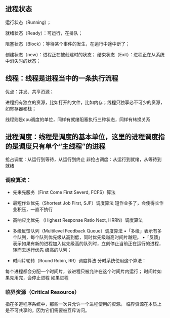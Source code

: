 

## 进程状态

运行状态（Running）；

就绪状态（Ready）：可运行，在排队；

阻塞状态（Block）：等待某个事件的发生，在运行中途中断了；

创建状态（new）：进程正在被创建时的状态；
结束状态（Exit）：进程正在从系统中消失时的状态；

## 线程：线程是进程当中的一条执行流程

优点：并发、共享资源；

进程拥有独立的资源，比如打开的文件，比如内存；线程只独享必不可少的资源，如寄存器和栈；

线程则是cpu调度的单位，同样有就绪阻塞执行三种状态，同样有转换关系

## 进程调度：线程是调度的基本单位，这里的进程调度指的是调度只有单个“主线程”的进程

抢占调度：从运行到等待，从运行到终止
非抢占调度：从运行到就绪，从等待到就绪


### 调度算法：

- 先来先服务（First Come First Severd, FCFS）算法

- 最短作业优先（Shortest Job First, SJF）调度算法
短作业多了，会使得长作业积压，一直不执行

- 高响应比优先 （Highest Response Ratio Next, HRRN）调度算法

- 多级反馈队列（Multilevel Feedback Queue）调度算法
•「多级」表示有多个队列，每个队列优先级从高到低，同时优先级越高时间片越短。
•「反馈」表示如果有新的进程加入优先级高的队列时，立刻停止当前正在运行的进程，转而去运行优先
级高的队列；

- 时间片轮转（Round Robin, RR）调度算法
分时系统使用这个算法：

每个进程都会分配一个时间片，该进程只被允许在这个时间片内运行；
时间片如果先用完，会停止进程
如果进程



### 临界资源（Critical Resource）
指在多道程序系统中，那些一次只允许一个进程使用的资源。
临界资源在本质上是不可共享的，因为它们需要被互斥访问。